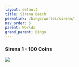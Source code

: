 ```yaml
---
layout: default
title: Sirena Beach
permalink: /bingo/worlds/sirena/
nav_order: 5
parent: Worlds
grand_parent: Bingo
---
```

### Sirena 1 - 100 Coins

<img src="/sms-guide/assets/bingo/worlds/sirena/sirena1100c.png">  

